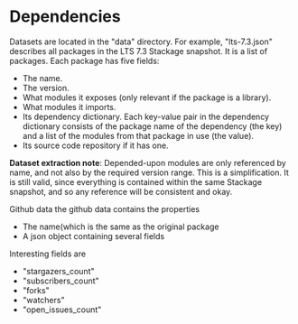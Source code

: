 # Dependencies

Datasets are located in the "data" directory.  For example,
"lts-7.3.json" describes all packages in the LTS 7.3 Stackage snapshot.
It is a list of packages.  Each package has five fields:

  + The name.
  + The version.
  + What modules it exposes (only relevant if the package is a library).
  + What modules it imports.
  + Its dependency dictionary.  Each key-value pair in the dependency
    dictionary consists of the package name of the dependency (the key)
    and a list of the modules from that package in use (the value).
  + Its source code repository if it has one.

**Dataset extraction note**: Depended-upon modules are only referenced
by name, and not also by the required version range.  This is a
simplification.  It is still valid, since everything is contained within
the same Stackage snapshot, and so any reference will be consistent and
okay.

Github data
the github data contains the properties

  + The name(which is the same as the original package
  + A json object containing several fields

Interesting fields are

  + "stargazers_count"
  + "subscribers_count"
  + "forks"
  + "watchers"
  + "open_issues_count"
  
